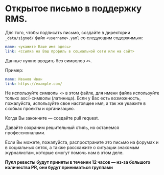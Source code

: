 # Открытое письмо в поддержку RMS.

Для того, чтобы подписать письмо, создайте в директории `_data/signed/` файл `<username>.yaml` со следующим содержимым:

```yaml
name: <укажите Ваше имя здесь>
link: <ссылка на Ваш профиль в социальной сети или на сайт>
```

Данные нужно вводить без символов `<>`.

Пример:
```yaml
name: Иванов Иван
link: https://example.com/
```

Не используйте символы `<>` в этом файле, для имени файла используйте только ascii-символы (латиница).
Если у Вас есть возможность, пожалуйста, используйте свое настоящее имя, а так же укажите в скобках проекты и организацию.

Когда Вы закончите — создайте pull request.

Давайте сохраним решительный стиль, но останемся профессионалами.

Если Вы можете, пожалуйста, распространите это письмо на форумах и в социальных сетях, а также расскажите о ситуации знакомым журналистам, которые смогут помочь нам в этом деле.

**Пулл ревесты будут приняты в течении 12 часов — из-за большого количества PR, они будут приниматься группами**
